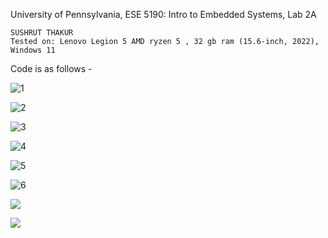 University of Pennsylvania, ESE 5190: Intro to Embedded Systems, Lab 2A

    SUSHRUT THAKUR
    Tested on: Lenovo Legion 5 AMD ryzen 5 , 32 gb ram (15.6-inch, 2022), Windows 11


Code is as follows - 

![1](https://user-images.githubusercontent.com/114092860/196417940-4622d02a-9ff7-4074-b8ab-d916ab4a0c19.png)

![2](https://user-images.githubusercontent.com/114092860/196419252-12c78c78-6be7-4f75-8b04-40cb0eb084c3.png)

![3](https://user-images.githubusercontent.com/114092860/196419264-88785738-baf9-469e-992f-4c88bf692665.png)

![4](https://user-images.githubusercontent.com/114092860/196419290-c96b970d-3c89-45c5-976b-5a18c28c4698.png)

![5](https://user-images.githubusercontent.com/114092860/196419317-4567f16d-331c-449c-8fb2-f7a2e76c61c5.png)

![6](https://user-images.githubusercontent.com/114092860/196419394-46dcc0cd-59e8-4e95-8622-18d92ff40ebb.png)


![](https://github.com/sushrut-upenn/ESE-lab-2A-worked-with-Juilee-Samir-Kotnis/blob/main/blinking-color%20(1).gif)


![](https://github.com/sushrut-upenn/ESE-lab-2A-worked-with-Juilee-Samir-Kotnis/blob/main/Serial-and-blinking%20(1).gif)
